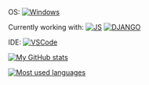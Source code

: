 OS: [![Windows](https://img.shields.io/badge/Windows-0078D6?style=for-the-badge&logo=windows&logoColor=white)](https://ru.wikipedia.org/wiki/Windows)

Currently working with:
[![JS](https://img.shields.io/badge/JAVASCRIPT-yellow?style=for-the-badge&logo=javascript&logoColor=white)](https://ru.wikipedia.org/wiki/JavaScript)
[![DJANGO](https://img.shields.io/badge/DJANGO-darkgreen?style=for-the-badge&logo=django&logoColor=white)](https://ru.wikipedia.org/wiki/Django)


IDE: [![VSCode](https://img.shields.io/badge/Visual_Studio_Code-0078D4?style=for-the-badge&logo=visual%20studio%20code&logoColor=white)](https://code.visualstudio.com)

[![My GitHub stats](https://github-readme-stats.vercel.app/api?username=SuperProCoolName&show_icons=true&theme=highcontrast)](https://t.me/emiranov)

[![Most used languages](https://github-readme-stats.vercel.app/api/top-langs/?username=SuperProCoolName&theme=highcontrast)](https://github.com/SuperProCoolName?tab=repositories)
